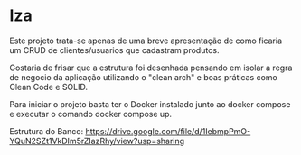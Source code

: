 
# Iza

Este projeto trata-se apenas de uma breve apresentação de como ficaria um CRUD de clientes/usuarios que cadastram produtos.

Gostaria de frisar que a estrutura foi desenhada pensando em isolar a regra de negocio da aplicação utilizando o "clean arch" e boas práticas como Clean Code e SOLID.



Para iniciar o projeto basta ter o Docker instalado junto ao docker compose e executar o comando docker compose up.

Estrutura do Banco:
https://drive.google.com/file/d/1IebmpPmO-YQuN2SZt1VkDIm5rZIazRhy/view?usp=sharing

